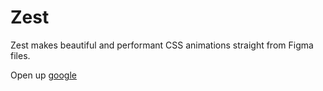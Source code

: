# Zest
Zest makes beautiful and performant CSS animations straight from Figma files.

Open up [google](http://google.com)